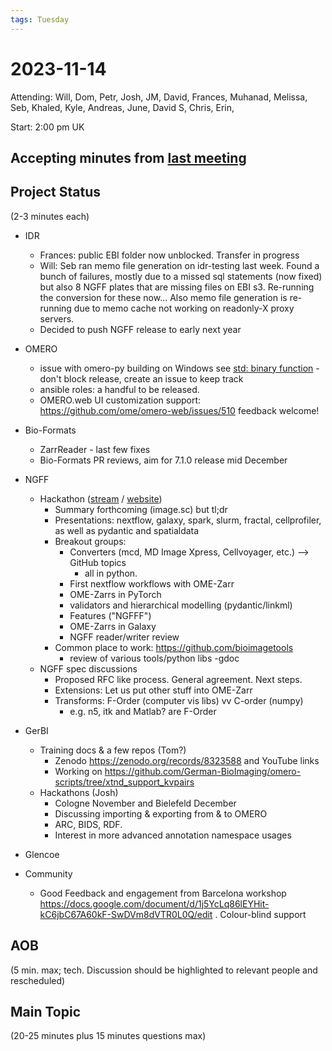 ```yaml
---
tags: Tuesday
---
```


# 2023-11-14

Attending: Will, Dom, Petr, Josh, JM, David, Frances, Muhanad, Melissa, Seb, Khaled, Kyle, Andreas, June, David S, Chris, Erin, 

Start: 2:00 pm UK

## Accepting minutes from [last meeting](https://hackmd.io/team/ome?nav=overview)

## Project Status

(2-3 minutes each)

- IDR
  - Frances: public EBI folder now unblocked. Transfer in progress
  - Will: Seb ran memo file generation on idr-testing last week. Found a bunch of failures, mostly due to a missed sql statements (now fixed) but also 8 NGFF plates that are missing files on EBI s3. Re-running the conversion for these now... Also memo file generation is re-running due to memo cache not working on readonly-X proxy servers.
  - Decided to push NGFF release to early next year


- OMERO
  - issue with omero-py building on Windows see [std: binary function](https://learn.microsoft.com/en-us/answers/questions/1348183/std-binary-function-is-missing-in-msvc-14-37-32822) - don't block release, create an issue to keep track
  - ansible roles: a handful to be released.
  - OMERO.web UI customization support: https://github.com/ome/omero-web/issues/510 feedback welcome!

- Bio-Formats
    - ZarrReader - last few fixes
    - Bio-Formats PR reviews, aim for 7.1.0 release mid December

- NGFF
  - Hackathon ([stream](https://imagesc.zulipchat.com/#narrow/stream/408045-.5B2023-11.5D-Hackathon.3A-Next-gen-image-analysis-workflows) / [website](https://www.biovisioncenter.uzh.ch/en/events/hackathon_23.html))
    - Summary forthcoming (image.sc) but tl;dr
    - Presentations: nextflow, galaxy, spark, slurm, fractal, cellprofiler, as well as pydantic and spatialdata
    - Breakout groups:
      - Converters (mcd, MD Image Xpress, Cellvoyager, etc.) --> GitHub topics
          - all in python.
      - First nextflow workflows with OME-Zarr
      - OME-Zarrs in PyTorch
      - validators and hierarchical modelling (pydantic/linkml)
      - Features ("NGFFF")
      - OME-Zarrs in Galaxy
      - NGFF reader/writer review
    - Common place to work: https://github.com/bioimagetools
        - review of various tools/python libs -gdoc
  - NGFF spec discussions
    - Proposed RFC like process. General agreement. Next steps.
    - Extensions: Let us put other stuff into OME-Zarr
    - Transforms: F-Order (computer vis libs) vv C-order (numpy)
        - e.g. n5, itk and Matlab? are F-Order

- GerBI
  - Training docs & a few repos (Tom?)
      - Zenodo https://zenodo.org/records/8323588 and YouTube links
      - Working on https://github.com/German-BioImaging/omero-scripts/tree/xtnd_support_kvpairs
  - Hackathons (Josh)
      - Cologne November and Bielefeld December
      - Discussing importing & exporting from & to OMERO
      - ARC, BIDS, RDF.
      - Interest in more advanced annotation namespace usages

- Glencoe

- Community
    - Good Feedback and engagement from Barcelona workshop https://docs.google.com/document/d/1j5YcLq86lEYHit-kC6jbC67A60kF-SwDVm8dVTR0L0Q/edit . Colour-blind support

## AOB

(5 min. max; tech. Discussion should be highlighted to relevant people and rescheduled)

## Main Topic

(20-25 minutes plus 15 minutes questions max)
